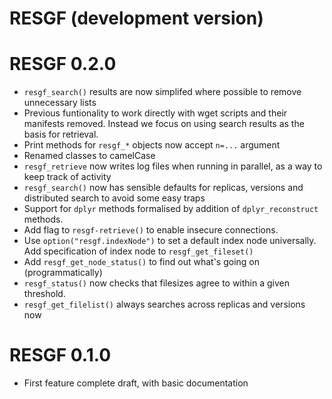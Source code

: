 # RESGF (development version)


# RESGF 0.2.0

* `resgf_search()` results are now simplifed where possible to remove unnecessary lists
* Previous funtionality to work directly with wget scripts and their manifests removed. Instead we focus on using search results as the
  basis for retrieval.
* Print methods for `resgf_*` objects now accept `n=...` argument
* Renamed classes to camelCase
* `resgf_retrieve` now writes log files when running in parallel, as a way to keep track of activity
* `resgf_search()` now has sensible defaults for replicas, versions and distributed search to avoid some easy traps
* Support for `dplyr` methods formalised by addition of `dplyr_reconstruct` methods.
* Add flag to `resgf-retrieve()` to enable insecure connections.
* Use `option("resgf.indexNode")` to set a default index node universally. Add specification of index node to `resgf_get_fileset()`
* Add `resgf_get_node_status()` to find out what's going on (programmatically)
* `resgf_status()` now checks that filesizes agree to within a given threshold.
* `resgf_get_filelist()` always searches across replicas and versions now

# RESGF 0.1.0

* First feature complete draft, with basic documentation

